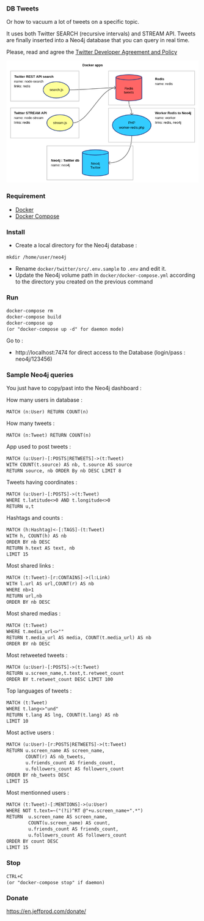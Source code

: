 ### DB Tweets

Or how to vacuum a lot of tweets on a specific topic.

It uses both Twitter SEARCH (recursive intervals) and STREAM API.
Tweets are finally inserted into a Neo4j database that you can query in real time.

Please, read and agree the [Twitter Developer Agreement and Policy](https://developer.twitter.com/en/developer-terms/agreement-and-policy.html)

![Schéma](dbtweets.png)

### Requirement

- [Docker](https://docs.docker.com/install/)
- [Docker Compose](https://docs.docker.com/compose/)

### Install

- Create a local directory for the Neo4j database :

```
mkdir /home/user/neo4j
```

- Rename `docker/twitter/src/.env.sample` to `.env` and edit it.
- Update the Neo4j volume path in `docker/docker-compose.yml` according to the directory you created on the previous command


### Run

```
docker-compose rm
docker-compose build
docker-compose up
(or "docker-compose up -d" for daemon mode)
```

Go to :

- http://localhost:7474 for direct access to the Database (login/pass : neo4j/123456)

### Sample Neo4j queries

You just have to copy/past into the Neo4j dashboard :

How many users in database :
```
MATCH (n:User) RETURN COUNT(n)
```

How many tweets :
```
MATCH (n:Tweet) RETURN COUNT(n)
```

App used to post tweets :
```
MATCH (u:User)-[:POSTS|RETWEETS]->(t:Tweet) 
WITH COUNT(t.source) AS nb, t.source AS source 
RETURN source, nb ORDER By nb DESC LIMIT 8
```

Tweets having coordinates :
```
MATCH (u:User)-[:POSTS]->(t:Tweet) 
WHERE t.latitude<>0 AND t.longitude<>0 
RETURN u,t
```

Hashtags and counts :
```
MATCH (h:Hashtag)<-[:TAGS]-(t:Tweet) 
WITH h, COUNT(h) AS nb
ORDER BY nb DESC
RETURN h.text AS text, nb 
LIMIT 15
```

Most shared links :
```
MATCH (t:Tweet)-[r:CONTAINS]->(l:Link) 
WITH l.url AS url,COUNT(r) AS nb 
WHERE nb>1 
RETURN url,nb 
ORDER BY nb DESC
```

Most shared medias :
```
MATCH (t:Tweet) 
WHERE t.media_url<>"" 
RETURN t.media_url AS media, COUNT(t.media_url) AS nb 
ORDER BY nb DESC
```

Most retweeted tweets :
```
MATCH (u:User)-[:POSTS]->(t:Tweet) 
RETURN u.screen_name,t.text,t.retweet_count
ORDER BY t.retweet_count DESC LIMIT 100
```

Top languages of tweets :
```
MATCH (t:Tweet) 
WHERE t.lang<>"und" 
RETURN t.lang AS lng, COUNT(t.lang) AS nb 
LIMIT 10
```

Most active users :
```
MATCH (u:User)-[r:POSTS|RETWEETS]->(t:Tweet)
RETURN u.screen_name AS screen_name,
       COUNT(r) AS nb_tweets,
       u.friends_count AS friends_count,
       u.followers_count AS followers_count
ORDER BY nb_tweets DESC
LIMIT 15
```

Most mentionned users :
```
MATCH (t:Tweet)-[:MENTIONS]->(u:User)
WHERE NOT t.text=~("(?i)^RT @"+u.screen_name+".*")
RETURN  u.screen_name AS screen_name,
        COUNT(u.screen_name) AS count,
        u.friends_count AS friends_count,
        u.followers_count AS followers_count
ORDER BY count DESC
LIMIT 15
```

### Stop

```
CTRL+C
(or "docker-compose stop" if daemon)
```

### Donate

https://en.jeffprod.com/donate/
